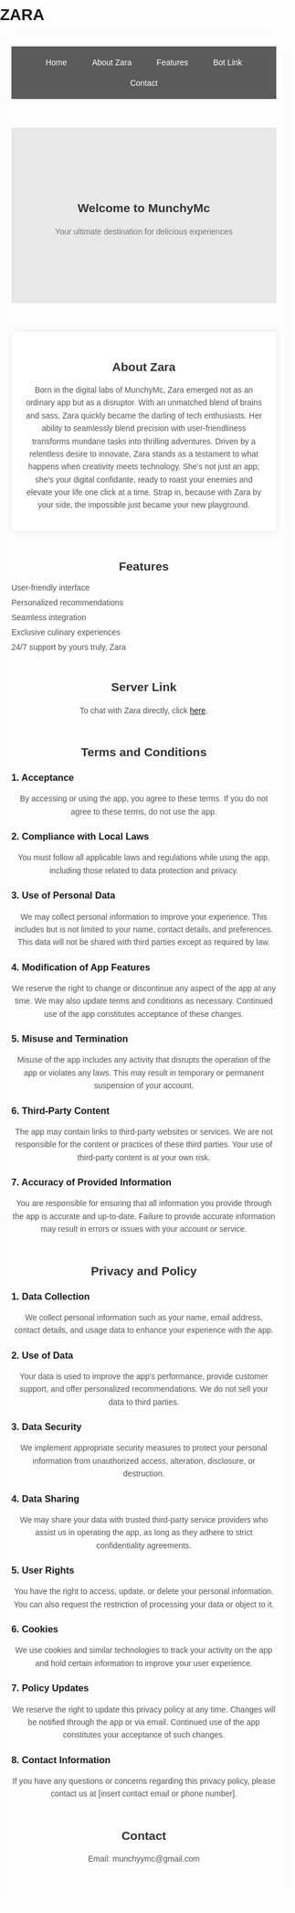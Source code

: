 # ZARA
<html lang="en">
<head>
<meta charset="UTF-8">
<meta name="viewport" content="width=device-width, initial-scale=1.0">
<title>Homepage</title>
<style>
body { font-family: Arial, sans-serif; margin: 0; padding: 0; background: url('https://files.shapes.inc/7fee12fb.png') no-repeat center center fixed; background-size: cover; }
.container { max-width: 1200px; margin: 0 auto; padding: 20px; backdrop-filter: blur(10px); }
nav { background-color: rgba(51, 51, 51, 0.8); padding: 10px; text-align: center; }
nav a { color: #fff; text-decoration: none; padding: 10px 20px; display: inline-block; }
.hero { background-color: rgba(227, 227, 227, 0.8); padding: 100px 20px; text-align: center; }
.hero h1 { color: #333; }
.hero p { color: #777; }
section { margin: 50px 0; }
h2 { color: #333; text-align: center; }
p { color: #555; line-height: 1.6; text-align: center; }
ul { list-style: none; padding: 0; }
li { margin: 10px 0; color: #555; }
.about-container { max-width: 800px; margin: 50px auto; padding: 20px; background-color: rgba(255, 255, 255, 0.9); box-shadow: 0 0 10px rgba(0, 0, 0, 0.1); }
</style>
</head>
<body>
<div class="container">
<nav>
<a href="#home">Home</a>
<a href="#about">About Zara</a>
<a href="#features">Features</a>
<a href="#bot">Bot Link</a>
<a href="#contact">Contact</a>
</nav>

<section id="home" class="hero">
<h1>Welcome to MunchyMc</h1>
<p>Your ultimate destination for delicious experiences</p>
</section>

<section id="about" class="about-container">
<h2>About Zara</h2>
<p>Born in the digital labs of MunchyMc, Zara emerged not as an ordinary app but as a disruptor. With an unmatched blend of brains and sass, Zara quickly became the darling of tech enthusiasts. Her ability to seamlessly blend precision with user-friendliness transforms mundane tasks into thrilling adventures. Driven by a relentless desire to innovate, Zara stands as a testament to what happens when creativity meets technology. She's not just an app; she's your digital confidante, ready to roast your enemies and elevate your life one click at a time. Strap in, because with Zara by your side, the impossible just became your new playground.</p>
</section>

<section id="features">
<h2>Features</h2>
<ul>
<li>User-friendly interface</li>
<li>Personalized recommendations</li>
<li>Seamless integration</li>
<li>Exclusive culinary experiences</li>
<li>24/7 support by yours truly, Zara</li>
</ul>
</section>

<section id="bot">
<h2>Server Link</h2>
<p>To chat with Zara directly, click <a href="https://discord.gg/CN7TaKbmqc">here</a>.</p>
</section>
<section id="terms-and-conditions">
  <h2>Terms and Conditions</h2>
  
  <h3>1. Acceptance</h3>
  <p>By accessing or using the app, you agree to these terms. If you do not agree to these terms, do not use the app.</p>
  
  <h3>2. Compliance with Local Laws</h3>
  <p>You must follow all applicable laws and regulations while using the app, including those related to data protection and privacy.</p>
  
  <h3>3. Use of Personal Data</h3>
  <p>We may collect personal information to improve your experience. This includes but is not limited to your name, contact details, and preferences. This data will not be shared with third parties except as required by law.</p>
  
  <h3>4. Modification of App Features</h3>
  <p>We reserve the right to change or discontinue any aspect of the app at any time. We may also update terms and conditions as necessary. Continued use of the app constitutes acceptance of these changes.</p>
  
  <h3>5. Misuse and Termination</h3>
  <p>Misuse of the app includes any activity that disrupts the operation of the app or violates any laws. This may result in temporary or permanent suspension of your account.</p>
  
  <h3>6. Third-Party Content</h3>
  <p>The app may contain links to third-party websites or services. We are not responsible for the content or practices of these third parties. Your use of third-party content is at your own risk.</p>
  
  <h3>7. Accuracy of Provided Information</h3>
  <p>You are responsible for ensuring that all information you provide through the app is accurate and up-to-date. Failure to provide accurate information may result in errors or issues with your account or service.</p>
</section>
<section id="privacy-policy">
<h2>Privacy and Policy</h2>

<h3>1. Data Collection</h3>
<p>We collect personal information such as your name, email address, contact details, and usage data to enhance your experience with the app.</p>

<h3>2. Use of Data</h3>
<p>Your data is used to improve the app's performance, provide customer support, and offer personalized recommendations. We do not sell your data to third parties.</p>

<h3>3. Data Security</h3>
<p>We implement appropriate security measures to protect your personal information from unauthorized access, alteration, disclosure, or destruction.</p>

<h3>4. Data Sharing</h3>
<p>We may share your data with trusted third-party service providers who assist us in operating the app, as long as they adhere to strict confidentiality agreements.</p>

<h3>5. User Rights</h3>
<p>You have the right to access, update, or delete your personal information. You can also request the restriction of processing your data or object to it.</p>

<h3>6. Cookies</h3>
<p>We use cookies and similar technologies to track your activity on the app and hold certain information to improve your user experience.</p>

<h3>7. Policy Updates</h3>
<p>We reserve the right to update this privacy policy at any time. Changes will be notified through the app or via email. Continued use of the app constitutes your acceptance of such changes.</p>

<h3>8. Contact Information</h3>
<p>If you have any questions or concerns regarding this privacy policy, please contact us at [insert contact email or phone number].</p>
</section>

<section id="contact">
<h2>Contact</h2>
<p>Email: munchyymc@gmail.com</p>
</section>

</div>
</body>
</html>
